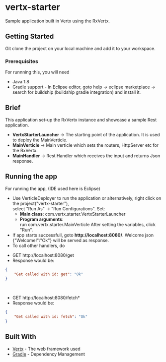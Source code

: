 # vertx-starter
Sample application built in Vertx using the RxVertx.

## Getting Started

Git clone the project on your local machine and add it to your workspace.

### Prerequisites

For runnning this, you will need
- Java 1.8
- Gradle support - In Eclipse editor, goto help -> eclipse marketplace -> search for buildship (buildship gradle integration) and install it.

## Brief

This application set-up the RxVertx instance and showcase a sample Rest application.
- **VertxStarterLauncher**       -> The starting point of the application. It is used to deploy the MainVerticle.
- **MainVerticle**               -> Main verticle which sets the routers, HttpServer etc for the RxVertx.
- **MainHandler**                -> Rest Handler which receives the input and returns Json response.

## Running the app

For running the app, (IDE used here is Eclipse)
- Use VerticleDeployer to run the application or alternatively, right click on the project("vertx-starter"), <br />select "Run As" -> "Run Configurations". Set:
  * **Main class**: com.vertx.starter.VertxStarterLauncher
  * **Program arguments**: <br />run com.vertx.starter.MainVerticle
After setting the variables, click "Run".
- If app starts successfull, goto **http://localhost:8080/**. Welcome json {"Welcome!":"Ok"} will be served as response.
- To call other handlers, do <br />
* GET http://localhost:8080/get <br />
* Response would be: <br />
```json
{
    "Get called with id: get": "Ok"
}
```
<br />

* GET http://localhost:8080/fetch* <br />
* Response would be: <br />

```json
{
    "Get called with id: fetch": "Ok"
}
```

## Built With

* [Vertx](http://vertx.io/) - The web framework used
* [Gradle](https://gradle.org/) - Dependency Management
